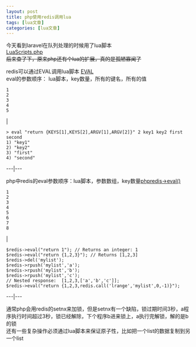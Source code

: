 ```yaml
---
layout: post
title: php使用redis调用lua 
tags: [lua文章]
categories: [lua文章]
---
```

今天看到laravel在队列处理的时候用了lua脚本  
[LuaScripts.php](https://github.com/laravel/framework/blob/5.8/src/Illuminate/Queue/LuaScripts.php)  
 ~~后来查了下，原来php还有个lua的扩展，真的是孤陋寡闻了~~

redis可以通过EVAL调用lua脚本 [EVAL](https://redis.io/commands/eval)  
eval的参数顺序： lua脚本，key数量，所有的键名，所有的值  

    
    
    1  
    2  
    3  
    4  
    5  
    

|

    
    
    > eval "return {KEYS[1],KEYS[2],ARGV[1],ARGV[2]}" 2 key1 key2 first second  
    1) "key1"  
    2) "key2"  
    3) "first"  
    4) "second"  
      
  
---|---  
  
php中redis的eval参数顺序：lua脚本，参数数组，key数量[phpredis->eval()](https://github.com/phpredis/phpredis/#eval)  

    
    
    1  
    2  
    3  
    4  
    5  
    6  
    7  
    8  
    

|

    
    
    $redis->eval("return 1"); // Returns an integer: 1  
    $redis->eval("return {1,2,3}"); // Returns [1,2,3]  
    $redis->del('mylist');  
    $redis->rpush('mylist','a');  
    $redis->rpush('mylist','b');  
    $redis->rpush('mylist','c');  
    // Nested response:  [1,2,3,['a','b','c']];  
    $redis->eval("return {1,2,3,redis.call('lrange','mylist',0,-1)}");  
      
  
---|---  
  
通常php会用redis的setnx来加锁，但是setnx有一个缺陷，锁过期时间3秒，a程序执行时间超过3秒，锁已经解除，下个程序b进来锁上，a执行完解锁，解的是b的锁  
还有一些复杂操作必须通过lua脚本来保证原子性，比如把一个list的数据复制到另一个list